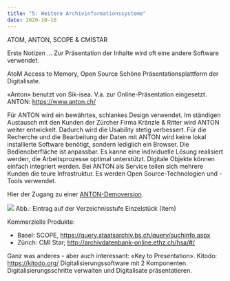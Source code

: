 ```yaml
---
title: "5: Weitere Archivinformationssysteme"
date: 2020-10-16
---
```


ATOM, ANTON, SCOPE & CMISTAR

Erste Notizen ...
Zur Präsentation der Inhalte wird oft eine andere Software verwendet.

AtoM Access to Memory, Open Source
Schöne Präsentationsplattform der Digitalisate. 

«Anton» benutzt von Sik-isea. V.a. zur Online-Präsentation eingesetzt. 
ANTON: https://www.anton.ch/

Für ANTON wird ein bewährtes, schlankes Design verwendet. Im ständigen Austausch mit den Kunden der Zürcher Firma Kränzle & Ritter wird ANTON weiter entwickelt. Dadurch wird die Usability stetig verbessert. Für die Recherche und die Bearbeitung der Daten mit ANTON wird keine lokal installierte Software benötigt, sondern lediglich ein Browser.
Die Bedienoberfläche ist anpassbar. Es kanne eine individuelle Lösung realisiert werden, die Arbeitsprozesse optimal unterstützt. Digitale Objekte können einfach integriert werden. Bei ANTON als Service teilen sich mehrere Kunden die teure Infrastruktur. Es werden Open Source-Technologien und -Tools verwendet.

Hier der Zugang zu einer [ANTON-Demoversion](https://www.kr.anton.ch/).

![]({{https://github.com/kkbuhler/}}https://raw.githubusercontent.com/kkbuhler/BAIN/master/images/anton.PNG)
Abb.: Eintrag auf der Verzeichnisstufe Einzelstück (Item)


Kommerzielle Produkte:
-	Basel: SCOPE, https://query.staatsarchiv.bs.ch/query/suchinfo.aspx
-	Zürich: CMI Star; http://archivdatenbank-online.ethz.ch/hsa/#/


Ganz was anderes - aber auch interessant:
«Key to Presentation». Kitodo: https://kitodo.org/
Digitalisierungssoftware mit 2 Komponenten. Digitalisierungsschritte verwalten und Digitalisate präsentatieren.
